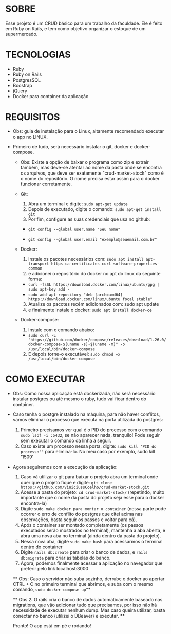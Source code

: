 # SOBRE

Esse projeto é um CRUD básico para um trabalho da faculdade. Ele é feito em Ruby on Rails, e tem como objetivo organizar o estoque de um supermercado.

# TECNOLOGIAS

* Ruby
* Ruby on Rails
* PostgresSQL
* Boostrap
* jQuery
* Docker para container da aplicação

# REQUISITOS

* Obs: guia de instalação para o Linux, altamente recomendado executar o app no LINUX.

* Primeiro de tudo, será necessário instalar o git, docker e docker-compose.
  * Obs: Existe a opção de baixar o programa como zip e extrair também, mas deve-se atentar ao nome da pasta onde se encontra os arquivos, que deve ser exatamente "crud-market-stock" como é o nome do repositório. O nome precisa estar assim para o docker funcionar corretamente.
  * Git:
    1. Abra um terminal e digite: `sudo apt-get update`
    2. Depois de executado, digite o comando: `sudo apt-get install git`
    3. Por fim, configure as suas credenciais que usa no github:
      * `git config --global user.name "Seu nome"`
      
      * `git config --global user.email "exemplo@seuemail.com.br"`
  
  * Docker: 
    1. Instale os pacotes necessários com: `sudo apt install apt-transport-https ca-certificates curl software-properties-common`
    2. e adicionei o repositório do docker no apt do linux da seguinte forma:
      * `curl -fsSL https://download.docker.com/linux/ubuntu/gpg | sudo apt-key add -`
      * `sudo add-apt-repository "deb [arch=amd64] https://download.docker.com/linux/ubuntu focal stable"`
    3. Atualize os pacotes recém adicionados com: sudo apt update
    4. e finalmente instale o docker: `sudo apt install docker-ce`
    
  * Docker-compose:
    1. Instale com o comando abaixo:
     * `sudo curl -L "https://github.com/docker/compose/releases/download/1.26.0/docker-compose-$(uname -s)-$(uname -m)" -o /usr/local/bin/docker-compose`
    2. E depois torne-o executável: `sudo chmod +x /usr/local/bin/docker-compose`

# COMO EXECUTAR

* Obs: Como nossa aplicação está dockerizada, não será necessário instalar postgres ou até mesmo o ruby, tudo vai ficar dentro do container.
* Caso tenha o postgre instalado na máquina, para não haver conflitos, vamos eliminar o processo que executa na porta utilizada do postgres:
  1. Primeiro precisamos ver qual é o PID do processo com o comando `sudo lsof -i :5432`, se não aparecer nada, tranquilo! Pode seguir sem executar o comando da linha a seguir.
  2. Caso existe um processo nessa porta, digite: `sudo kill 'PID do processo'"` para elimina-lo. No meu caso por exemplo, sudo kill '1509'

* Agora seguiremos com a execução da aplicação:
  1. Caso vá utilizar o git para baixar o projeto abra um terminal onde quer que o projeto fique e digite: `git clone https://github.com/ViniciussCoelho/crud-market-stock.git`
  2. Acesse a pasta do projeto: `cd crud-market-stock/` (repetindo, muito importante que o nome da pasta do projeto seja esse para o docker encontra-la)
  3. Digite `sudo make docker para montar o container` (nessa parte pode ocorrer o erro de conflito do postgres que citei acima nas observações, basta seguir os passos e voltar para cá).
  4. Após o container ser montado completamente (os passos executados serão mostrados no terminal), mantenha a aba aberta, e abra uma nova aba no terminal (ainda dentro da pasta do projeto).
  5. Nessa nova aba, digite `sudo make bash` para acessarmos o terminal dentro do container
  6. Digite `rails db:create` para criar o banco de dados, e `rails db:migrate` para criar as tabelas do banco.
  7. Agora, podemos finalmente acessar a aplicação no navegador que preferir pelo link localhost:3000
  
  ** Obs: Caso o servidor não suba sozinho, derrube o docker ao apertar CTRL + C no primeiro terminal que abrimos, e suba com o mesmo comando, `sudo docker-compose up`**
  
  ** Obs 2: O rails cria o banco de dados automaticamente baseado nas migrations, que vão adicionar tudo que precisamos, por isso não há necessidade de executar nenhum dump. Mas caso queira utilizar, basta conectar no banco (utilizei o DBeaver) e executar. **
  
  Pronto! O app está em pé e rodando!
   
